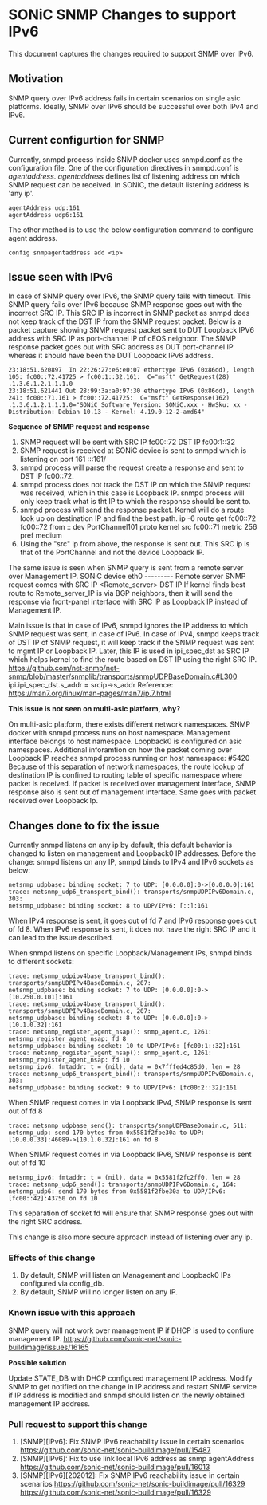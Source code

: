 # SONiC SNMP Changes to support IPv6 #

This document captures the changes required to support SNMP over IPv6.

## Motivation ##

SNMP query over IPv6 address fails in certain scenarios on single asic platforms.
Ideally, SNMP over IPv6 should be successful over both IPv4 and IPv6.

## Current configurtion for SNMP ##

Currently, snmpd process inside SNMP docker uses snmpd.conf as the configuration file.
One of the configuration directives in snmpd.conf is *agentaddress*.
*agentaddress* defines list of listening address on which SNMP request can be received.
In SONiC, the default listening address is 'any ip'. 
```
agentAddress udp:161
agentAddress udp6:161
```
The other method is to use the below configuration command to configure agent address.
```
config snmpagentaddress add <ip>
```

## Issue seen with IPv6 ##
In case of SNMP query over IPv6, the SNMP query fails with timeout.
This SNMP query fails over IPv6 because SNMP response goes out with the incorrect SRC IP.
This SRC IP is incorrect in SNMP packet as snmpd does not keep track of the DST IP from the SNMP request packet.
Below is a packet capture showing SNMP request packet sent to DUT Loopback IPV6 address with  SRC IP as port-channel IP of cEOS neighbor. The SNMP response packet goes out with SRC address as DUT port-channel IP whereas it should have been the DUT Loopback IPv6 address.

```
23:18:51.620897  In 22:26:27:e6:e0:07 ethertype IPv6 (0x86dd), length 105: fc00::72.41725 > fc00:1::32.161:  C="msft" GetRequest(28)  .1.3.6.1.2.1.1.1.0
23:18:51.621441 Out 28:99:3a:a0:97:30 ethertype IPv6 (0x86dd), length 241: fc00::71.161 > fc00::72.41725:  C="msft" GetResponse(162)  .1.3.6.1.2.1.1.1.0="SONiC Software Version: SONiC.xxx - HwSku: xx - Distribution: Debian 10.13 - Kernel: 4.19.0-12-2-amd64"
```
**Sequence of SNMP request and response**

1. SNMP request will be sent with SRC IP fc00::72 DST IP fc00:1::32
2. SNMP request is received at SONiC device is sent to snmpd which is listening on port 161 :::161/
3. snmpd process will parse the request create a response and sent to DST IP fc00::72.
4. snmpd process does not track the DST IP on which the SNMP request was received, which in this case is Loopback IP.
snmpd process will only keep track what is tht IP to which the response should be sent to.
5. snmpd process will send the response packet.
Kernel will do a route look up on destination IP and find the best path.
ip -6 route get fc00::72
fc00::72 from :: dev PortChannel101 proto kernel src fc00::71 metric 256 pref medium
6. Using the "src" ip from above, the response is sent out. This SRC ip is that of the PortChannel and not the device Loopback IP.

The same issue is seen when SNMP query is sent from a remote server over Management IP.
SONiC device eth0 --------- Remote server
SNMP request comes with SRC IP <Remote_server> DST IP
If kernel finds best route to Remote_server_IP is via BGP neighbors, then it will send the response via front-panel interface with SRC IP as Loopback IP instead of Management IP.


Main issue is that in case of IPv6, snmpd ignores the IP address to which SNMP request was sent, in case of IPv6.
In case of IPv4, snmpd keeps track of DST IP of SNMP request, it will keep track if the SNMP request was sent to mgmt IP or Loopback IP.
Later, this IP is used in ipi_spec_dst as SRC IP which helps kernel to find the route based on DST IP using the right SRC IP.
https://github.com/net-snmp/net-snmp/blob/master/snmplib/transports/snmpUDPBaseDomain.c#L300
ipi.ipi_spec_dst.s_addr = srcip->s_addr
Reference: https://man7.org/linux/man-pages/man7/ip.7.html

**This issue is not seen on multi-asic platform, why?**

On multi-asic platform, there exists different network namespaces.
SNMP docker with snmpd process runs on host namespace.
Management interface belongs to host namespace.
Loopback0 is configured on asic namespaces.
Additional inforamtion on how the packet coming over Loopback IP reaches snmpd process running on host namespace: #5420
Because of this separation of network namespaces, the route lookup of destination IP is confined to routing table of specific namespace where packet is received.
If packet is received over management interface, SNMP response also is sent out of management interface. Same goes with packet received over Loopback Ip.

## Changes done to fix the issue ##

Currently snmpd listens on any ip by default, this default behavior is changed to listen on management and Loopback0 IP addresses. 
Before the change:
snmpd listens on any IP, snmpd binds to IPv4 and IPv6 sockets as below:
```
netsnmp_udpbase: binding socket: 7 to UDP: [0.0.0.0]:0->[0.0.0.0]:161
trace: netsnmp_udp6_transport_bind(): transports/snmpUDPIPv6Domain.c, 303:
netsnmp_udpbase: binding socket: 8 to UDP/IPv6: [::]:161
```
When IPv4 response is sent, it goes out of fd 7 and IPv6 response goes out of fd 8.
When IPv6 response is sent, it does not have the right SRC IP and it can lead to the issue described.

When snmpd listens on specific Loopback/Management IPs, snmpd binds to different sockets:
```
trace: netsnmp_udpipv4base_transport_bind(): transports/snmpUDPIPv4BaseDomain.c, 207:
netsnmp_udpbase: binding socket: 7 to UDP: [0.0.0.0]:0->[10.250.0.101]:161
trace: netsnmp_udpipv4base_transport_bind(): transports/snmpUDPIPv4BaseDomain.c, 207:
netsnmp_udpbase: binding socket: 8 to UDP: [0.0.0.0]:0->[10.1.0.32]:161
trace: netsnmp_register_agent_nsap(): snmp_agent.c, 1261:
netsnmp_register_agent_nsap: fd 8
netsnmp_udpbase: binding socket: 10 to UDP/IPv6: [fc00:1::32]:161
trace: netsnmp_register_agent_nsap(): snmp_agent.c, 1261:
netsnmp_register_agent_nsap: fd 10
netsnmp_ipv6: fmtaddr: t = (nil), data = 0x7fffed4c85d0, len = 28
trace: netsnmp_udp6_transport_bind(): transports/snmpUDPIPv6Domain.c, 303:
netsnmp_udpbase: binding socket: 9 to UDP/IPv6: [fc00:2::32]:161
```

When SNMP request comes in via Loopback IPv4, SNMP response is sent out of fd 8
```
trace: netsnmp_udpbase_send(): transports/snmpUDPBaseDomain.c, 511:
netsnmp_udp: send 170 bytes from 0x5581f2fbe30a to UDP: [10.0.0.33]:46089->[10.1.0.32]:161 on fd 8
```
When SNMP request comes in via Loopback IPv6, SNMP response is sent out of fd 10
```
netsnmp_ipv6: fmtaddr: t = (nil), data = 0x5581f2fc2ff0, len = 28
trace: netsnmp_udp6_send(): transports/snmpUDPIPv6Domain.c, 164:
netsnmp_udp6: send 170 bytes from 0x5581f2fbe30a to UDP/IPv6: [fc00::42]:43750 on fd 10
```
This separation of socket fd will ensure that SNMP response goes out with the right SRC address.

This change is also more secure approach instead of listening over any ip.


### Effects of this change ###
1. By default, SNMP will listen on Management and Loopback0 IPs configured via config_db.
2. By default, SNMP will no longer listen on any IP.

### Known issue with this approach ##
SNMP query will not work over management IP if DHCP is used to confiure management IP.
https://github.com/sonic-net/sonic-buildimage/issues/16165

**Possible solution**

Update STATE_DB with DHCP configured management IP address.
Modify SNMP to get notified on the change in IP address and restart SNMP service if IP address is modified and snmpd should listen on the newly obtained management IP address.

### Pull request to support this change ###

1. [SNMP][IPv6]: Fix SNMP IPv6 reachability issue in certain scenarios https://github.com/sonic-net/sonic-buildimage/pull/15487
2. [SNMP][IPv6]: Fix to use link local IPv6 address as snmp agentAddress https://github.com/sonic-net/sonic-buildimage/pull/16013
3. [SNMP][IPv6][202012]: Fix SNMP IPv6 reachability issue in certain scenarios https://github.com/sonic-net/sonic-buildimage/pull/16329 https://github.com/sonic-net/sonic-buildimage/pull/16329


